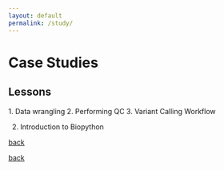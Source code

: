 ```yaml
---
layout: default
permalink: /study/
---
```

<h1> Case Studies</h1>


<h2> Lessons </h2>
1. Data wrangling
2. Performing QC
3. Variant Calling Workflow

2.  Introduction to Biopython

[back](/)

[back](/)
